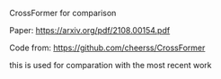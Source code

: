 CrossFormer for comparison

Paper: 
https://arxiv.org/pdf/2108.00154.pdf


Code from:
https://github.com/cheerss/CrossFormer


this is used for comparation with the most recent work

